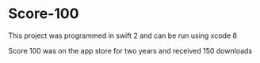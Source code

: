 # Score-100

This project was programmed in swift 2 and can be run using xcode 8

Score 100 was on the app store for two years and received 150 downloads


